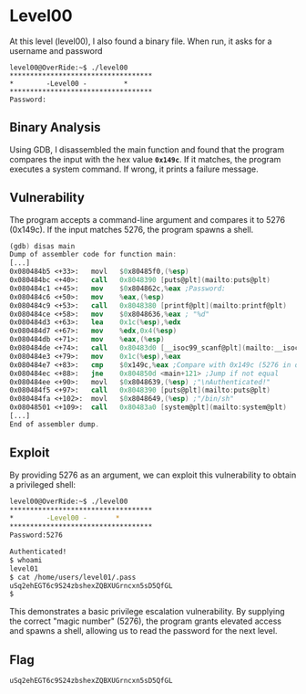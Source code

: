 # **Level00**

At this level (level00), I also found a binary file. When run, it asks for a username and password

```
level00@OverRide:~$ ./level00
***********************************
*        -Level00 -         *
***********************************
Password:
```

## **Binary Analysis**

Using GDB, I disassembled the main function and found that the program compares the input with the hex value **`0x149c`**. If it matches, the program executes a system command. If wrong, it prints a failure message.

## **Vulnerability**

The program accepts a command-line argument and compares it to 5276 (0x149c). If the input matches 5276, the program spawns a shell.

```nasm
(gdb) disas main
Dump of assembler code for function main:
[...]
0x080484b5 <+33>:	movl   $0x80485f0,(%esp)
0x080484bc <+40>:	call   0x8048390 [puts@plt](mailto:puts@plt)
0x080484c1 <+45>:	mov    $0x804862c,%eax ;Password:
0x080484c6 <+50>:	mov    %eax,(%esp)
0x080484c9 <+53>:	call   0x8048380 [printf@plt](mailto:printf@plt)
0x080484ce <+58>:	mov    $0x8048636,%eax ; "%d"
0x080484d3 <+63>:	lea    0x1c(%esp),%edx
0x080484d7 <+67>:	mov    %edx,0x4(%esp)
0x080484db <+71>:	mov    %eax,(%esp)
0x080484de <+74>:	call   0x80483d0 [__isoc99_scanf@plt](mailto:__isoc99_scanf@plt)
0x080484e3 <+79>:	mov    0x1c(%esp),%eax
0x080484e7 <+83>:	cmp    $0x149c,%eax ;Compare with 0x149c (5276 in decimal)
0x080484ec <+88>:	jne    0x804850d <main+121> ;Jump if not equal
0x080484ee <+90>:	movl   $0x8048639,(%esp) ;"\nAuthenticated!"
0x080484f5 <+97>:	call   0x8048390 [puts@plt](mailto:puts@plt)
0x080484fa <+102>:	movl   $0x8048649,(%esp) ;"/bin/sh"
0x08048501 <+109>:	call   0x80483a0 [system@plt](mailto:system@plt)
[...]
End of assembler dump.
```

## Exploit

By providing 5276 as an argument, we can exploit this vulnerability to obtain a privileged shell:

```bash
level00@OverRide:~$ ./level00
***********************************
* 	     -Level00 -		  *
***********************************
Password:5276

Authenticated!
$ whoami
level01
$ cat /home/users/level01/.pass
uSq2ehEGT6c9S24zbshexZQBXUGrncxn5sD5QfGL
$
```

This demonstrates a basic privilege escalation vulnerability. By supplying the correct "magic number" (5276), the program grants elevated access and spawns a shell, allowing us to read the password for the next level.

## Flag

```bash
uSq2ehEGT6c9S24zbshexZQBXUGrncxn5sD5QfGL
```